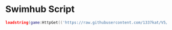 # Swimhub Script
```lua
loadstring(game:HttpGet(('https://raw.githubusercontent.com/1337kat/V5/main/Swimhub/free_trident.lua'),true))()
```
